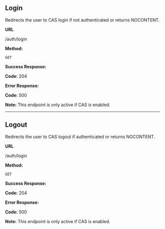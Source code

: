 **Login**
----
Redirects the user to CAS login if not authenticated or returns NOCONTENT.

**URL**

  /auth/login

**Method:**

`GET` 

**Success Response:**

**Code:** 204

**Error Response:**

**Code:** 500

**Note:** This endpoint is only active if CAS is enabled.

---

**Logout**
----
Redirects the user to CAS logout if authenticated or returns NOCONTENT.

**URL**

  /auth/login

**Method:**

`GET` 

**Success Response:**

**Code:** 204

**Error Response:**

**Code:** 500

**Note:** This endpoint is only active if CAS is enabled.
